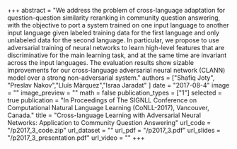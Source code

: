 +++
abstract = "We address the problem of cross-language adaptation for question-question similarity reranking in community question answering, with the objective to port a system trained on one input language to another input language given labeled training data for the first language and only unlabeled data for the second language. In particular, we propose to use adversarial training of neural networks to learn high-level features that are discriminative for the main learning task, and at the same time are invariant across the input languages. The evaluation results show sizable improvements for our cross-language adversarial neural network (CLANN) model over a strong non-adversarial system." 
authors = ["Shafiq Joty", "Preslav Nakov","Lluís Màrquez","Israa Jaradat" ]
date = "2017-08-4"
image = ""
image_preview = ""
math = false
publication_types = ["1"]
selected = true
publication = "In Proceedings of The SIGNLL Conference on Computational Natural Language Learning (CoNLL-2017), Vancouver, Canada."
title = "Cross-language Learning with Adversarial Neural Networks: Application to Community Question Answering"
url_code = "/p2017_3_code.zip"
url_dataset = ""
url_pdf = "/p2017_3.pdf"
url_slides = "/p2017_3_presentation.pdf"
url_video = ""
+++



